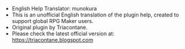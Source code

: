 - English Help Translator: munokura
- This is an unofficial English translation of the plugin help, created to support global RPG Maker users.
- Original plugin by Triacontane.
- Please check the latest official version at: https://triacontane.blogspot.com